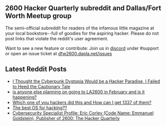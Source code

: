 ## 2600 Hacker Quarterly subreddit and Dallas/Fort Worth Meetup group
The semi-official subreddit for readers of the infamous little magazine at your local bookstore--full of goodies for the aspiring hacker. Please do not post links that violate the reddit's user agreement.

Want to see a new feature or contribute: 
Join us in [discord](https://dfw2600.dapla.net/chat) under #support or open an issue ticket at [dfw2600.dapla.net/issues](https://dfw2600.dapla.net/issues)

## Latest Reddit Posts
<!-- BLOG-POST-LIST:START -->
- [I Thought the Cyberpunk Dystopia Would be a Hacker Paradise, I Failed to Heed the Cautionary Tale](https://www.reddit.com/r/2600/comments/10my7pk/i_thought_the_cyberpunk_dystopia_would_be_a/)
- [is anyone else planning on going to LA2600 in February and is it happening?](https://www.reddit.com/r/2600/comments/10krx5c/is_anyone_else_planning_on_going_to_la2600_in/)
- [Which one of you hackers did this and How can I get 1337 of them?](https://www.reddit.com/r/2600/comments/10gktv2/which_one_of_you_hackers_did_this_and_how_can_i/)
- [The best OS for hacking??](https://www.reddit.com/r/2600/comments/10ff85m/the_best_os_for_hacking/)
- [Cybersecurity Specialist Profile: Eric Corley (Code Name: Emmanuel Goldstein), Publisher of 2600: The Hacker Quarterly](https://www.reddit.com/r/2600/comments/10bxeuu/cybersecurity_specialist_profile_eric_corley_code/)
<!-- BLOG-POST-LIST:END -->
